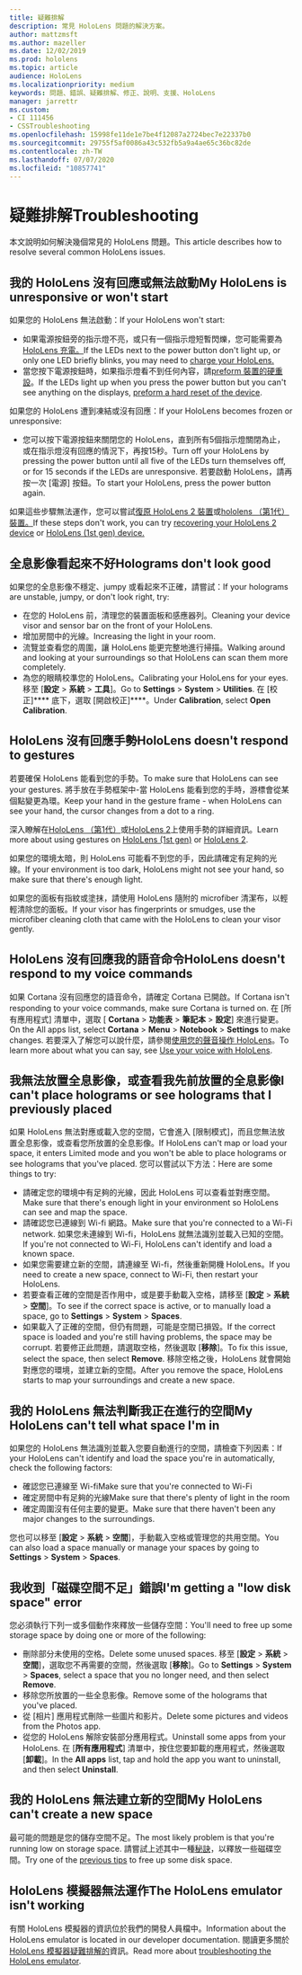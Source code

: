 ```yaml
---
title: 疑難排解
description: 常見 HoloLens 問題的解決方案。
author: mattzmsft
ms.author: mazeller
ms.date: 12/02/2019
ms.prod: hololens
ms.topic: article
audience: HoloLens
ms.localizationpriority: medium
keywords: 問題、錯誤、疑難排解、修正、說明、支援、HoloLens
manager: jarrettr
ms.custom:
- CI 111456
- CSSTroubleshooting
ms.openlocfilehash: 15998fe11de1e7be4f12087a2724bec7e22337b0
ms.sourcegitcommit: 29755f5af0086a43c532fb5a9a4ae65c36bc82de
ms.contentlocale: zh-TW
ms.lasthandoff: 07/07/2020
ms.locfileid: "10857741"
---
```

# <span data-ttu-id="01cb5-104">疑難排解</span><span class="sxs-lookup"><span data-stu-id="01cb5-104">Troubleshooting</span></span>

<span data-ttu-id="01cb5-105">本文說明如何解決幾個常見的 HoloLens 問題。</span><span class="sxs-lookup"><span data-stu-id="01cb5-105">This article describes how to resolve several common HoloLens issues.</span></span>

## <span data-ttu-id="01cb5-106">我的 HoloLens 沒有回應或無法啟動</span><span class="sxs-lookup"><span data-stu-id="01cb5-106">My HoloLens is unresponsive or won't start</span></span>

<span data-ttu-id="01cb5-107">如果您的 HoloLens 無法啟動：</span><span class="sxs-lookup"><span data-stu-id="01cb5-107">If your HoloLens won't start:</span></span>

- <span data-ttu-id="01cb5-108">如果電源按鈕旁的指示燈不亮，或只有一個指示燈短暫閃爍，您可能需要為[HoloLens 充電。](hololens-recovery.md#charging-the-device)</span><span class="sxs-lookup"><span data-stu-id="01cb5-108">If the LEDs next to the power button don't light up, or only one LED briefly blinks, you may need to [charge your HoloLens.](hololens-recovery.md#charging-the-device)</span></span>
- <span data-ttu-id="01cb5-109">當您按下電源按鈕時，如果指示燈看不到任何內容，請[preform 裝置的硬重設](hololens-recovery.md#hard-reset-procedure)。</span><span class="sxs-lookup"><span data-stu-id="01cb5-109">If the LEDs light up when you press the power button but you can't see anything on the displays, [preform a hard reset of the device](hololens-recovery.md#hard-reset-procedure).</span></span>

<span data-ttu-id="01cb5-110">如果您的 HoloLens 遭到凍結或沒有回應：</span><span class="sxs-lookup"><span data-stu-id="01cb5-110">If your HoloLens becomes frozen or unresponsive:</span></span>

- <span data-ttu-id="01cb5-111">您可以按下電源按鈕來關閉您的 HoloLens，直到所有5個指示燈關閉為止，或在指示燈沒有回應的情況下，再按15秒。</span><span class="sxs-lookup"><span data-stu-id="01cb5-111">Turn off your HoloLens by pressing the power button until all five of the LEDs turn themselves off, or for 15 seconds if the LEDs are unresponsive.</span></span> <span data-ttu-id="01cb5-112">若要啟動 HoloLens，請再按一次 [電源] 按鈕。</span><span class="sxs-lookup"><span data-stu-id="01cb5-112">To start your HoloLens, press the power button again.</span></span>

<span data-ttu-id="01cb5-113">如果這些步驟無法運作，您可以嘗試[復原 HoloLens 2 裝置](hololens-recovery.md)或[hololens （第1代）裝置。](hololens1-recovery.md)</span><span class="sxs-lookup"><span data-stu-id="01cb5-113">If these steps don't work, you can try [recovering your HoloLens 2 device](hololens-recovery.md) or [HoloLens (1st gen) device.](hololens1-recovery.md)</span></span>

## <span data-ttu-id="01cb5-114">全息影像看起來不好</span><span class="sxs-lookup"><span data-stu-id="01cb5-114">Holograms don't look good</span></span>

<span data-ttu-id="01cb5-115">如果您的全息影像不穩定、jumpy 或看起來不正確，請嘗試：</span><span class="sxs-lookup"><span data-stu-id="01cb5-115">If your holograms are unstable, jumpy, or don't look right, try:</span></span>

- <span data-ttu-id="01cb5-116">在您的 HoloLens 前，清理您的裝置面板和感應器列。</span><span class="sxs-lookup"><span data-stu-id="01cb5-116">Cleaning your device visor and sensor bar on the front of your HoloLens.</span></span>
- <span data-ttu-id="01cb5-117">增加房間中的光線。</span><span class="sxs-lookup"><span data-stu-id="01cb5-117">Increasing the light in your room.</span></span>
- <span data-ttu-id="01cb5-118">流覽並查看您的周圍，讓 HoloLens 能更完整地進行掃描。</span><span class="sxs-lookup"><span data-stu-id="01cb5-118">Walking around and looking at your surroundings so that HoloLens can scan them more completely.</span></span>
- <span data-ttu-id="01cb5-119">為您的眼睛校準您的 HoloLens。</span><span class="sxs-lookup"><span data-stu-id="01cb5-119">Calibrating your HoloLens for your eyes.</span></span> <span data-ttu-id="01cb5-120">移至 [**設定**  >  **系統**  >  **工具**]。</span><span class="sxs-lookup"><span data-stu-id="01cb5-120">Go to **Settings** > **System** > **Utilities**.</span></span> <span data-ttu-id="01cb5-121">在 [校正]\*\*\*\* 底下，選取 [開啟校正]\*\*\*\*。</span><span class="sxs-lookup"><span data-stu-id="01cb5-121">Under **Calibration**, select **Open Calibration**.</span></span>

## <span data-ttu-id="01cb5-122">HoloLens 沒有回應手勢</span><span class="sxs-lookup"><span data-stu-id="01cb5-122">HoloLens doesn't respond to gestures</span></span>

<span data-ttu-id="01cb5-123">若要確保 HoloLens 能看到您的手勢。</span><span class="sxs-lookup"><span data-stu-id="01cb5-123">To make sure that HoloLens can see your gestures.</span></span>  <span data-ttu-id="01cb5-124">將手放在手勢框架中-當 HoloLens 能看到您的手時，游標會從某個點變更為環。</span><span class="sxs-lookup"><span data-stu-id="01cb5-124">Keep your hand in the gesture frame - when HoloLens can see your hand, the cursor changes from a dot to a ring.</span></span>

<span data-ttu-id="01cb5-125">深入瞭解在[HoloLens （第1代）](hololens1-basic-usage.md#use-hololens-with-your-hands)或[HoloLens 2](hololens2-basic-usage.md#the-hand-tracking-frame)上使用手勢的詳細資訊。</span><span class="sxs-lookup"><span data-stu-id="01cb5-125">Learn more about using gestures on [HoloLens (1st gen)](hololens1-basic-usage.md#use-hololens-with-your-hands) or [HoloLens 2](hololens2-basic-usage.md#the-hand-tracking-frame).</span></span>

<span data-ttu-id="01cb5-126">如果您的環境太暗，則 HoloLens 可能看不到您的手，因此請確定有足夠的光線。</span><span class="sxs-lookup"><span data-stu-id="01cb5-126">If your environment is too dark, HoloLens might not see your hand, so make sure that there's enough light.</span></span>

<span data-ttu-id="01cb5-127">如果您的面板有指紋或塗抹，請使用 HoloLens 隨附的 microfiber 清潔布，以輕輕清除您的面板。</span><span class="sxs-lookup"><span data-stu-id="01cb5-127">If your visor has fingerprints or smudges, use the microfiber cleaning cloth that came with the HoloLens to clean your visor gently.</span></span>

## <span data-ttu-id="01cb5-128">HoloLens 沒有回應我的語音命令</span><span class="sxs-lookup"><span data-stu-id="01cb5-128">HoloLens doesn't respond to my voice commands</span></span>

<span data-ttu-id="01cb5-129">如果 Cortana 沒有回應您的語音命令，請確定 Cortana 已開啟。</span><span class="sxs-lookup"><span data-stu-id="01cb5-129">If Cortana isn't responding to your voice commands, make sure Cortana is turned on.</span></span> <span data-ttu-id="01cb5-130">在 [所有應用程式] 清單中，選取 [ **Cortana**  >  **功能表**  >  **筆記本**  >  **設定**] 來進行變更。</span><span class="sxs-lookup"><span data-stu-id="01cb5-130">On the All apps list, select **Cortana** > **Menu** > **Notebook** > **Settings** to make changes.</span></span> <span data-ttu-id="01cb5-131">若要深入了解您可以說什麼，請參閱[使用您的聲音操作 HoloLens](hololens-cortana.md)。</span><span class="sxs-lookup"><span data-stu-id="01cb5-131">To learn more about what you can say, see [Use your voice with HoloLens](hololens-cortana.md).</span></span>

## <span data-ttu-id="01cb5-132">我無法放置全息影像，或查看我先前放置的全息影像</span><span class="sxs-lookup"><span data-stu-id="01cb5-132">I can't place holograms or see holograms that I previously placed</span></span>

<span data-ttu-id="01cb5-133">如果 HoloLens 無法對應或載入您的空間，它會進入 [限制模式]，而且您無法放置全息影像，或查看您所放置的全息影像。</span><span class="sxs-lookup"><span data-stu-id="01cb5-133">If HoloLens can't map or load your space, it enters Limited mode and you won't be able to place holograms or see holograms that you've placed.</span></span> <span data-ttu-id="01cb5-134">您可以嘗試以下方法：</span><span class="sxs-lookup"><span data-stu-id="01cb5-134">Here are some things to try:</span></span>

- <span data-ttu-id="01cb5-135">請確定您的環境中有足夠的光線，因此 HoloLens 可以查看並對應空間。</span><span class="sxs-lookup"><span data-stu-id="01cb5-135">Make sure that there's enough light in your environment so HoloLens can see and map the space.</span></span>
- <span data-ttu-id="01cb5-136">請確認您已連線到 Wi-fi 網路。</span><span class="sxs-lookup"><span data-stu-id="01cb5-136">Make sure that you're connected to a Wi-Fi network.</span></span> <span data-ttu-id="01cb5-137">如果您未連線到 Wi-fi，HoloLens 就無法識別並載入已知的空間。</span><span class="sxs-lookup"><span data-stu-id="01cb5-137">If you're not connected to Wi-Fi, HoloLens can't identify and load a known space.</span></span>
- <span data-ttu-id="01cb5-138">如果您需要建立新的空間，請連線至 Wi-fi，然後重新開機 HoloLens。</span><span class="sxs-lookup"><span data-stu-id="01cb5-138">If you need to create a new space, connect to Wi-Fi, then restart your HoloLens.</span></span>
- <span data-ttu-id="01cb5-139">若要查看正確的空間是否作用中，或是要手動載入空格，請移至 [**設定**  >  **系統**  >  **空間**]。</span><span class="sxs-lookup"><span data-stu-id="01cb5-139">To see if the correct space is active, or to manually load a space, go to **Settings** > **System** > **Spaces**.</span></span>
- <span data-ttu-id="01cb5-140">如果載入了正確的空間，但仍有問題，可能是空間已損毀。</span><span class="sxs-lookup"><span data-stu-id="01cb5-140">If the correct space is loaded and you're still having problems, the space may be corrupt.</span></span> <span data-ttu-id="01cb5-141">若要修正此問題，請選取空格，然後選取 [**移除**]。</span><span class="sxs-lookup"><span data-stu-id="01cb5-141">To fix this issue, select the space, then select **Remove**.</span></span> <span data-ttu-id="01cb5-142">移除空格之後，HoloLens 就會開始對應您的環境，並建立新的空間。</span><span class="sxs-lookup"><span data-stu-id="01cb5-142">After you remove the space, HoloLens starts to map your surroundings and create a new space.</span></span>

## <span data-ttu-id="01cb5-143">我的 HoloLens 無法判斷我正在進行的空間</span><span class="sxs-lookup"><span data-stu-id="01cb5-143">My HoloLens can't tell what space I'm in</span></span>

<span data-ttu-id="01cb5-144">如果您的 HoloLens 無法識別並載入您要自動進行的空間，請檢查下列因素：</span><span class="sxs-lookup"><span data-stu-id="01cb5-144">If your HoloLens can't identify and load the space you're in automatically, check the following factors:</span></span>

- <span data-ttu-id="01cb5-145">確認您已連線至 Wi-fi</span><span class="sxs-lookup"><span data-stu-id="01cb5-145">Make sure that you're connected to Wi-Fi</span></span>
- <span data-ttu-id="01cb5-146">確定房間中有足夠的光線</span><span class="sxs-lookup"><span data-stu-id="01cb5-146">Make sure that there's plenty of light in the room</span></span>
- <span data-ttu-id="01cb5-147">確定周圍沒有任何主要的變更。</span><span class="sxs-lookup"><span data-stu-id="01cb5-147">Make sure that there haven't been any major changes to the surroundings.</span></span>

<span data-ttu-id="01cb5-148">您也可以移至 [**設定**  >  **系統**  >  **空間**]，手動載入空格或管理您的共用空間。</span><span class="sxs-lookup"><span data-stu-id="01cb5-148">You can also load a space manually or manage your spaces by going to **Settings** > **System** > **Spaces**.</span></span>

## <span data-ttu-id="01cb5-149">我收到「磁碟空間不足」錯誤</span><span class="sxs-lookup"><span data-stu-id="01cb5-149">I'm getting a "low disk space" error</span></span>

<span data-ttu-id="01cb5-150">您必須執行下列一或多個動作來釋放一些儲存空間：</span><span class="sxs-lookup"><span data-stu-id="01cb5-150">You'll need to free up some storage space by doing one or more of the following:</span></span>

- <span data-ttu-id="01cb5-151">刪除部分未使用的空格。</span><span class="sxs-lookup"><span data-stu-id="01cb5-151">Delete some unused spaces.</span></span> <span data-ttu-id="01cb5-152">移至 [**設定**  >  **系統**  >  **空間**]，選取您不再需要的空間，然後選取 [**移除**]。</span><span class="sxs-lookup"><span data-stu-id="01cb5-152">Go to **Settings** > **System** > **Spaces**, select a space that you no longer need, and then select **Remove**.</span></span>
- <span data-ttu-id="01cb5-153">移除您所放置的一些全息影像。</span><span class="sxs-lookup"><span data-stu-id="01cb5-153">Remove some of the holograms that you've placed.</span></span>
- <span data-ttu-id="01cb5-154">從 [相片] 應用程式刪除一些圖片和影片。</span><span class="sxs-lookup"><span data-stu-id="01cb5-154">Delete some pictures and videos from the Photos app.</span></span>
- <span data-ttu-id="01cb5-155">從您的 HoloLens 解除安裝部分應用程式。</span><span class="sxs-lookup"><span data-stu-id="01cb5-155">Uninstall some apps from your HoloLens.</span></span> <span data-ttu-id="01cb5-156">在 [**所有應用程式**] 清單中，按住您要卸載的應用程式，然後選取 [**卸載**]。</span><span class="sxs-lookup"><span data-stu-id="01cb5-156">In the **All apps** list, tap and hold the app you want to uninstall, and then select **Uninstall**.</span></span>

## <span data-ttu-id="01cb5-157">我的 HoloLens 無法建立新的空間</span><span class="sxs-lookup"><span data-stu-id="01cb5-157">My HoloLens can't create a new space</span></span>

<span data-ttu-id="01cb5-158">最可能的問題是您的儲存空間不足。</span><span class="sxs-lookup"><span data-stu-id="01cb5-158">The most likely problem is that you're running low on storage space.</span></span> <span data-ttu-id="01cb5-159">請嘗試上述其中一種[秘訣](#im-getting-a-low-disk-space-error)，以釋放一些磁碟空間。</span><span class="sxs-lookup"><span data-stu-id="01cb5-159">Try one of the [previous tips](#im-getting-a-low-disk-space-error) to free up some disk space.</span></span>

## <span data-ttu-id="01cb5-160">HoloLens 模擬器無法運作</span><span class="sxs-lookup"><span data-stu-id="01cb5-160">The HoloLens emulator isn't working</span></span>

<span data-ttu-id="01cb5-161">有關 HoloLens 模擬器的資訊位於我們的開發人員檔中。</span><span class="sxs-lookup"><span data-stu-id="01cb5-161">Information about the HoloLens emulator is located in our developer documentation.</span></span>  <span data-ttu-id="01cb5-162">閱讀更多關於[HoloLens 模擬器疑難排解的](https://docs.microsoft.com/windows/mixed-reality/using-the-hololens-emulator#troubleshooting)資訊。</span><span class="sxs-lookup"><span data-stu-id="01cb5-162">Read more about [troubleshooting the HoloLens emulator](https://docs.microsoft.com/windows/mixed-reality/using-the-hololens-emulator#troubleshooting).</span></span>
